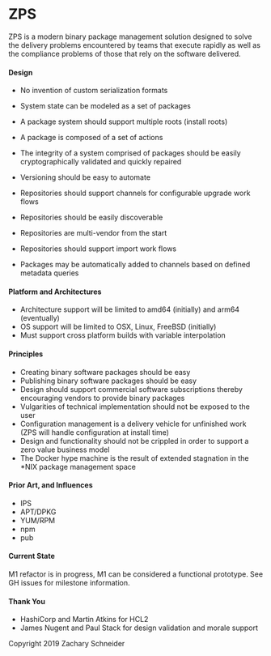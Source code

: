 ZPS
===

ZPS is a modern binary package management solution designed to solve the delivery problems encountered
by teams that execute rapidly as well as the compliance problems of those that rely on the software delivered.

#### Design

- No invention of custom serialization formats
- System state can be modeled as a set of packages
- A package system should support multiple roots (install roots)
- A package is composed of a set of actions
- The integrity of a system comprised of packages should be easily cryptographically validated and quickly repaired

- Versioning should be easy to automate

- Repositories should support channels for configurable upgrade work flows
- Repositories should be easily discoverable
- Repositories are multi-vendor from the start
- Repositories should support import work flows

- Packages may be automatically added to channels based on defined metadata queries

#### Platform and Architectures

- Architecture support will be limited to amd64 (initially) and arm64 (eventually)
- OS support will be limited to OSX, Linux, FreeBSD (initially)
- Must support cross platform builds with variable interpolation

#### Principles

- Creating binary software packages should be easy
- Publishing binary software packages should be easy
- Design should support commercial software subscriptions thereby encouraging vendors to provide binary packages
- Vulgarities of technical implementation should not be exposed to the user
- Configuration management is a delivery vehicle for unfinished work (ZPS will handle configuration at install time)
- Design and functionality should not be crippled in order to support a zero value business model
- The Docker hype machine is the result of extended stagnation in the *NIX package management space

#### Prior Art, and Influences

- IPS
- APT/DPKG
- YUM/RPM
- npm
- pub

#### Current State

M1 refactor is in progress, M1 can be considered a functional prototype. See GH issues for milestone information.

#### Thank You

- HashiCorp and Martin Atkins for HCL2
- James Nugent and Paul Stack for design validation and morale support

Copyright 2019 Zachary Schneider
